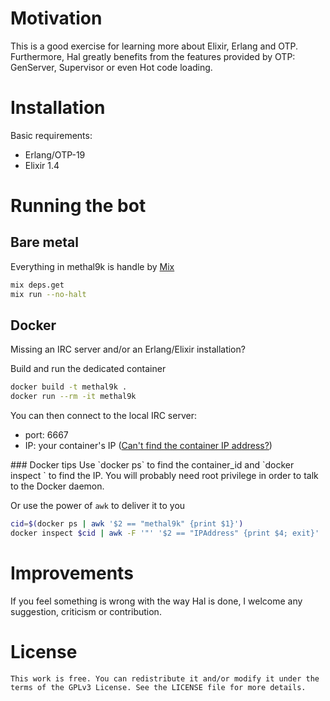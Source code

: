 # Motivation

This is a good exercise for learning more about Elixir, Erlang and
OTP. Furthermore, Hal greatly benefits from the features provided by OTP:
GenServer, Supervisor or even Hot code loading.


# Installation

Basic requirements:
- Erlang/OTP-19
- Elixir 1.4


# Running the bot

## Bare metal

Everything in methal9k is handle by [Mix](https://hexdocs.pm/mix/Mix.html)

``` bash
mix deps.get
mix run --no-halt
```

## Docker

Missing an IRC server and/or an Erlang/Elixir installation?

Build and run the dedicated container
``` bash
docker build -t methal9k .
docker run --rm -it methal9k
```

You can then connect to the local IRC server:
 - port: 6667
 - IP: your container's IP ([Can't find the container IP address?](#dockertips))

<a name="dockertips"/>
### Docker tips
Use `docker ps` to find the container_id and `docker inspect <container_id>` to
find the IP.  You will probably need root privilege in order to talk to the
Docker daemon.

Or use the power of `awk` to deliver it to you
``` bash
cid=$(docker ps | awk '$2 == "methal9k" {print $1}')
docker inspect $cid | awk -F '"' '$2 == "IPAddress" {print $4; exit}'
```


# Improvements

If you feel something is wrong with the way Hal is done, I welcome any
suggestion, criticism or contribution.


# License

    This work is free. You can redistribute it and/or modify it under the
    terms of the GPLv3 License. See the LICENSE file for more details.
